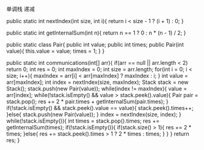 

单调栈  递减

public static int nextIndex(int size, int i){
	return  i < size - 1 ? (i + 1) : 0;
}

public static int getInternalSum(int n){
	return n == 1 ? 0 :  n * (n - 1) / 2;
}

public static class Pair{
	public int value;
	public int times;
	public Pair(int value){
		this.value = value;
		times = 1;
	}
}

public static int communications(int[] arr){
	if(arr == null || arr.length < 2)
		return 0;
	int res = 0;
	int maxIndex = 0;
	int size = arr.length;
	for(int i = 0; i < size; i++){
		maxIndex = arr[i] < arr[maxIndex] ? maxIndex : i;
	}
	int value = arr[maxIndex];
	int index = nextIndex(size, maxIndex);
	Stack<Pair> stack = new Stack<Pair>();
	stack.push(new Pair(value));
	while(index != maxIndex){
		value = arr[index];
		while(!stack.isEmpty() && value > stack.peek().value){
			Pair pair = stack.pop();
			res += 2 * pair.times + getInternalSum(pair.times);
		}
		if(!stack.isEmpty() && stack.peek().value == value){
			stack.peek().times++;
		}else{
			stack.push(new Pair(value));
		}
		index = nextIndex(size, index);
	}
	while(!stack.isEmpty()){
		int times = stack.pop().times;
		res += getInternalSum(times);
		if(!stack.isEmpty()){
			if(stack.size() > 1){
				res += 2 * times;
			}else{
				res += stack.peek().times > 1 ? 2 * times : times;
			}
		}
	}
	return res;
}
